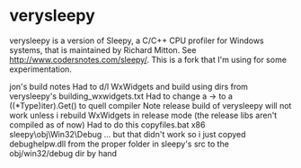 verysleepy
==========

verysleepy is a version of Sleepy, a C/C++ CPU profiler for Windows systems, that is maintained by Richard Mitton. See http://www.codersnotes.com/sleepy/. This is a fork that I'm using for some experimentation.

jon's build notes
Had to d/l WxWidgets and build using dirs from verysleepy's building_wxwidgets.txt
Had to change a -> to a ((*Type)iter).Get() to quell compiler 
Note release build of verysleepy will not work unless i rebuild WxWidgets in release mode (the release libs aren't compiled as of now)
Had to do this copyfiles.bat x86 sleepy\obj\Win32\Debug ... but that didn't work so i just copyed debughelpw.dll from the proper folder in sleepy's src to the obj/win32/debug dir by hand